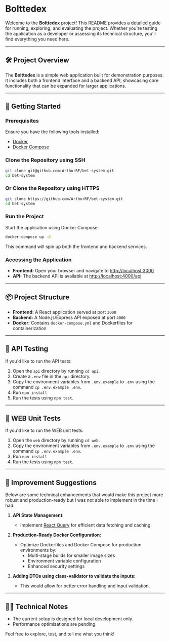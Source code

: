 # Bolttedex

Welcome to the **Bolttedex** project! This README provides a detailed guide for running, exploring, and evaluating the project. Whether you're testing the application as a developer or assessing its technical structure, you'll find everything you need here.

---

## 🛠 Project Overview
The **Bolttedex** is a simple web application built for demonstration purposes. It includes both a frontend interface and a backend API, showcasing core functionality that can be expanded for larger applications.

---

## 🚀 Getting Started

### Prerequisites
Ensure you have the following tools installed:
- [Docker](https://www.docker.com/)  
- [Docker Compose](https://docs.docker.com/compose/)  

### Clone the Repository using SSH
```bash
git clone git@github.com:ArthurRF/bet-system.git
cd bet-system
```

### Or Clone the Repository using HTTPS
```bash
git clone https://github.com/ArthurRF/bet-system.git
cd bet-system
```

### Run the Project
Start the application using Docker Compose:
```bash
docker-compose up -d
```
This command will spin up both the frontend and backend services.

### Accessing the Application
- **Frontend:** Open your browser and navigate to [http://localhost:3000](http://localhost:3000)
- **API:** The backend API is available at [http://localhost:4000/api](http://localhost:4000/api)

---

## 📦 Project Structure
- **Frontend:** A React application served at port `3000`  
- **Backend:** A Node.js/Express API exposed at port `4000`  
- **Docker:** Contains `docker-compose.yml` and Dockerfiles for containerization  

---

## 🔧 API Testing
If you'd like to run the API tests:
1. Open the `api` directory by running `cd api`.
2. Create a `.env` file in the `api` directory.
3. Copy the environment variables from `.env.example` to `.env` using the command `cp .env.example .env`.
4. Run `npm install`
5. Run the tests using `npm test`.

---

## 🔧 WEB Unit Tests
If you'd like to run the WEB unit tests:
1. Open the `web` directory by running `cd web`.
2. Copy the environment variables from `.env.example` to `.env` using the command `cp .env.example .env`.
3. Run `npm install`
4. Run the tests using `npm test`.

---

## 🌟 Improvement Suggestions
Below are some technical enhancements that would make this project more robust and production-ready but I was not able to implement in the time I had:

1. **API State Management:**
   - Implement [React Query](https://react-query.tanstack.com/) for efficient data fetching and caching.

2. **Production-Ready Docker Configuration:**
   - Optimize Dockerfiles and Docker Compose for production environments by:  
     - Multi-stage builds for smaller image sizes  
     - Environment variable configuration  
     - Enhanced security settings

3. **Adding DTOs using class-validator to validate the inputs:**
	 - This would allow for better error handling and input validation.

---

## 🧑‍💻 Technical Notes
- The current setup is designed for local development only.
- Performance optimizations are pending.

Feel free to explore, test, and tell me what you think!